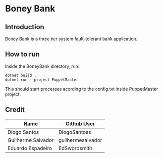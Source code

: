 # Boney Bank

## Introduction

Boney Bank is a three tier system fault-tolerant bank application.

## How to run

Inside the BoneyBank directory, run:
```
dotnet build .
dotnet run --project PuppetMaster
```

This should start processes acording to the config.txt inside PuppetMaster project.

## Credit

| Name               | Github User        |
|--------------------|--------------------|
| Diogo Santos       | DiogoSantoss       |
| Guilherme Salvador | guilhermesalvador  |
| Eduardo Espadeiro  | EdSwordsmith       |
